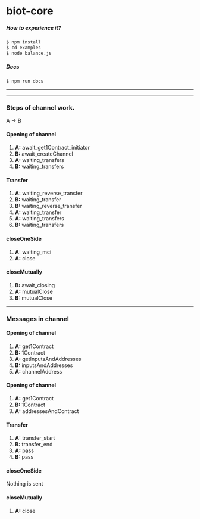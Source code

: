 # biot-core

##### How to experience it?
```sh
$ npm install
$ cd examples
$ node balance.js
```


##### Docs
```sh
$ npm run docs
```

---
---

### Steps of channel work.
A -> B

#### Opening of channel 
1) **A:** await_get1Contract_initiator
2) **B:** await_createChannel
3) **A:** waiting_transfers
4) **B:** waiting_transfers


#### Transfer
1) **A:** waiting_reverse_transfer
2) **B:** waiting_transfer
3) **B:** waiting_reverse_transfer
4) **A:** waiting_transfer
5) **A:** waiting_transfers
6) **B:** waiting_transfers


#### closeOneSide
1) **A:** waiting_mci
2) **A:** close


#### closeMutually
1) **B:** await_closing
2) **A:** mutualClose
3) **B:** mutualClose

---

### Messages in channel

#### Opening of channel 
1) **A:** get1Contract
2) **B:** 1Contract
3) **A:** getInputsAndAddresses
4) **B:** inputsAndAddresses
5) **A:** channelAddress

#### Opening of channel
1) **A:** get1Contract
2) **B:** 1Contract
3) **A:** addressesAndContract

#### Transfer
1) **A:** transfer_start
2) **B:** transfer_end
3) **A:** pass
5) **B:** pass

#### closeOneSide
Nothing is sent

#### closeMutually
1) **A:** close